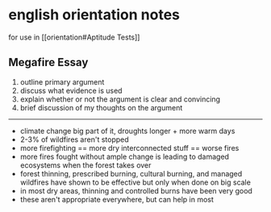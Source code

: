 # english orientation notes
for use in [[orientation#Aptitude Tests]]
## Megafire Essay
1. outline primary argument
2. discuss what evidence is used
3. explain whether or not the argument is clear and convincing
4. brief discussion of my thoughts on the argument
---
- climate change big part of it, droughts longer + more warm days
- 2-3% of wildfires aren't stopped
- more firefighting == more dry interconnected stuff == worse fires
- more fires fought without ample change is leading to damaged ecosystems when the forest takes over
- forest thinning, prescribed burning, cultural burning, and managed wildfires have shown to be effective but only when done on big scale
- in most dry areas, thinning and controlled burns have been very good
- these aren't appropriate everywhere, but can help in most